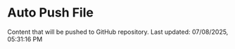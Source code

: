 # Auto Push File

Content that will be pushed to GitHub repository.
Last updated: 07/08/2025, 05:31:16 PM